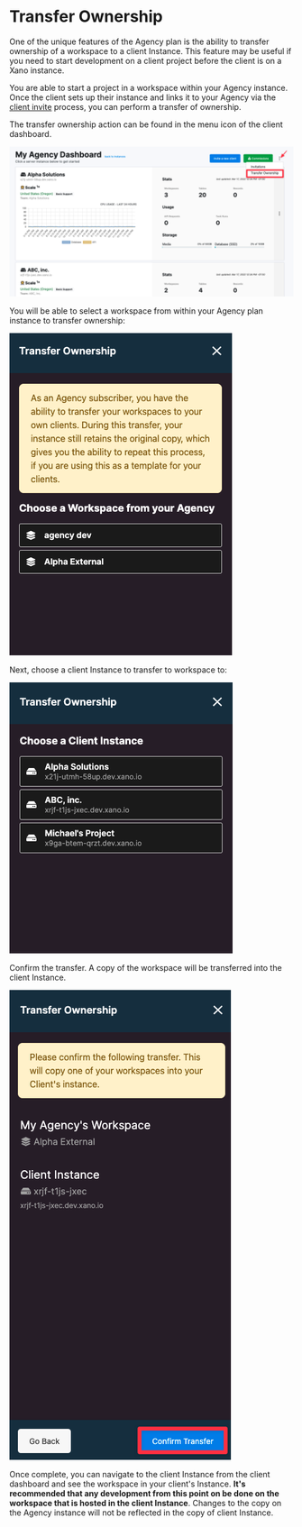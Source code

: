 # Transfer Ownership

One of the unique features of the Agency plan is the ability to transfer ownership of a workspace to a client Instance. This feature may be useful if you need to start development on a client project before the client is on a Xano instance.&#x20;

You are able to start a project in a workspace within your Agency instance. Once the client sets up their instance and links it to your Agency via the [client invite](client-invite.md) process, you can perform a transfer of ownership.

The transfer ownership action can be found in the menu icon of the client dashboard.

![Transfer Ownership is accessible from the Client Dashboard.](<../../.gitbook/assets/CleanShot 2022-03-17 at 15.04.25.png>)

You will be able to select a workspace from within your Agency plan instance to transfer ownership:

![Choose a workspace from your Agency to transfer.](<../../.gitbook/assets/CleanShot 2022-03-17 at 15.14.41.png>)

Next, choose a client Instance to transfer to workspace to:

![Choose a client instance to transfer the workspace.](<../../.gitbook/assets/CleanShot 2022-03-17 at 15.16.26.png>)

Confirm the transfer. A copy of the workspace will be transferred into the client Instance.&#x20;

![](<../../.gitbook/assets/CleanShot 2022-03-17 at 15.26.56.png>)

Once complete, you can navigate to the client Instance from the client dashboard and see the workspace in your client's Instance. **It's recommended that any development from this point on be done on the workspace that is hosted in the client Instance**. Changes to the copy on the Agency instance will not be reflected in the copy of client Instance.&#x20;
